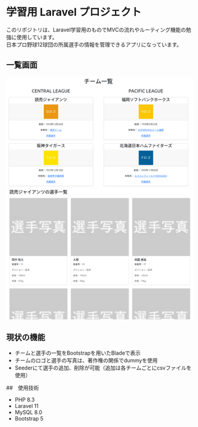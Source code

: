 # 学習用 Laravel プロジェクト

このリポジトリは、Laravel学習用のものでMVCの流れやルーティング機能の勉強に使用しています。  
日本プロ野球12球団の所属選手の情報を管理できるアプリになっています。

## 一覧画面
![チーム一覧](./screenshot_team.png) 
![選手一覧](./screenshot_player.png)

## 現状の機能
- チームと選手の一覧をBootstrapを用いたBladeで表示 
- チームのロゴと選手の写真は、著作権の関係でdummyを使用
- Seederにて選手の追加、削除が可能（追加は各チームごとにcsvファイルを使用）

##　使用技術
- PHP 8.3
- Laravel 11
- MySQL 8.0
- Bootstrap 5
